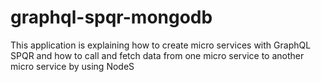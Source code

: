 # graphql-spqr-mongodb
This application is explaining how to create micro services with GraphQL SPQR and how to call and fetch data from one micro service to another micro service by using NodeS

